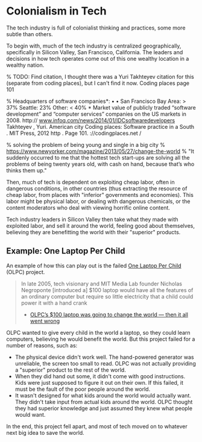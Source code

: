 # Colonialism in Tech
The tech industry is full of colonialist thinking and practices, some more subtle than others.

To begin with, much of the tech industry is centralized geographically, specifically in Silicon Valley, San Francisco, California. The leaders and decisions in how tech operates come out of this one wealthy location in a wealthy nation.

% TODO: Find citation, I thought there was a Yuri Takhteyev citation for this (separate from coding places), but I can't find it now. Coding places page 101 

% Headquarters of software companies*: • • San Francisco Bay Area: > 37% Seattle: 23% Other: < 40%  * Market value of publicly traded “software development” and “computer services” companies on the US markets in 2008. http:// www.infoq.com/news/2014/01/IDCsoftwaredevelopers Takhteyev , Yuri. American city Coding places: Software practice in a South . MIT Press, 2012 http . Page 101. ://codingplaces.net /

% solving the problem of being young and single in a big city
% https://www.newyorker.com/magazine/2013/05/27/change-the-world
%  "It suddenly occurred to me that the hottest tech start-ups are solving all the problems of being twenty years old, with cash on hand, because that’s who thinks them up."

Then, much of tech is dependent on exploiting cheap labor, often in dangerous conditions, in other countries (thus extracting the resource of cheap labor, from places with "inferior" governments and economies). This labor might be physical labor, or dealing with dangerous chemicals, or the content moderators who deal with viewing horrific online content.

Tech industry leaders in Silicon Valley then take what they made with exploited labor, and sell it around the world, feeling good about themselves, believing they are benefitting the world with their "superior" products.

## Example: One Laptop Per Child
An example of how this can play out is the failed [One Laptop Per Child](https://en.wikipedia.org/wiki/One_Laptop_per_Child) (OLPC) project.

> In late 2005, tech visionary and MIT Media Lab founder Nicholas Negroponte [introduced a] $100 laptop would have all the features of an ordinary computer but require so little electricity that a child could power it with a hand crank
>
> - [OLPC’s $100 laptop was going to change the world — then it all went wrong](https://www.theverge.com/2018/4/16/17233946/olpcs-100-laptop-education-where-is-it-now)

OLPC wanted to give every child in the world a laptop, so they could learn computers, believing he would benefit the world. But this project failed for a number of reasons, such as:
- The physical device didn't work well. The hand-powered generator was unreliable, the screen too small to read. OLPC was not actually providing a "superior" product to the rest of the world.
- When they did hand out some, it didn't come with good instructions. Kids were just supposed to figure it out on their own. If this failed, it must be the fault of the poor people around the world.
- It wasn't designed for what kids around the world would actually want. They didn't take input from actual kids around the world. OLPC thought they had superior knowledge and just assumed they knew what people would want.

In the end, this project fell apart, and most of tech moved on to whatever next big idea to save the world.


